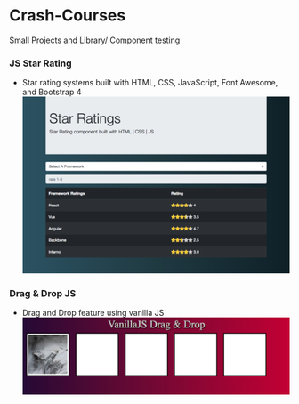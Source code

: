 # Crash-Courses
Small Projects and Library/ Component testing

### JS Star Rating
- Star rating systems built with HTML, CSS, JavaScript, Font Awesome, and Bootstrap 4
![Star Rating](./images/StarRating.png)

### Drag & Drop JS
- Drag and Drop feature using vanilla JS
![Drag and Drop](./images/DragnDrop.png)
